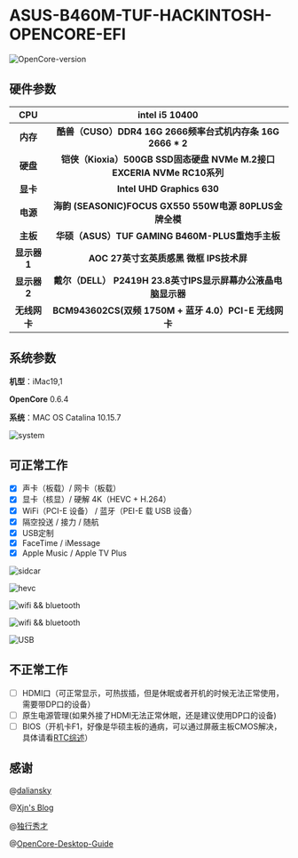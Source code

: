 # ASUS-B460M-TUF-HACKINTOSH-OPENCORE-EFI

![OpenCore-version](https://img.shields.io/badge/OpenCore-0.6.4-brightgreen)

## 硬件参数

|     CPU      |                        intel i5 10400                        |
| :----------: | :----------------------------------------------------------: |
|   **内存**   |  **酷兽（CUSO）DDR4 16G 2666频率台式机内存条 16G 2666 * 2**  |
|   **硬盘**   | **铠侠（Kioxia）500GB SSD固态硬盘 NVMe M.2接口 EXCERIA NVMe RC10系列** |
|   **显卡**   |                  **Intel UHD Graphics 630**                  |
|   **电源**   |    **海韵 (SEASONIC)FOCUS GX550 550W电源 80PLUS金牌全模**    |
|   **主板**   |       **华硕（ASUS）TUF GAMING B460M-PLUS重炮手主板**        |
| **显示器1**  |           **AOC 27英寸玄英质感黑 微框 IPS技术屏**            |
| **显示器2**  | **戴尔（DELL） P2419H 23.8英寸IPS显示屏幕办公液晶电脑显示器** |
| **无线网卡** |    **BCM943602CS(双频 1750M + 蓝牙 4.0）PCI-E 无线网卡**     |

## 系统参数

**机型**：iMac19,1 

**OpenCore** 0.6.4

**系统**：MAC OS Catalina 10.15.7

![system](https://github-image-1301846849.cos.ap-guangzhou.myqcloud.com/EFI/image/system.png)

## 可正常工作

- [x] 声卡（板载）/ 网卡（板载）
- [x] 显卡（核显）/ 硬解 4K（HEVC + H.264）
- [x] WiFi（PCI-E 设备） / 蓝牙（PEI-E 载 USB 设备）
- [x] 隔空投送 / 接力 / 随航
- [x] USB定制
- [x] FaceTime / iMessage
- [x] Apple Music / Apple TV Plus

![sidcar](https://github-image-1301846849.cos.ap-guangzhou.myqcloud.com/EFI/image/sidcar.png)

![hevc](https://github-image-1301846849.cos.ap-guangzhou.myqcloud.com/EFI/image/hevc.png)

![wifi && bluetooth](https://github-image-1301846849.cos.ap-guangzhou.myqcloud.com/EFI/image/BCM943602CS.png)

![wifi && bluetooth](https://github-image-1301846849.cos.ap-guangzhou.myqcloud.com/EFI/image/wifi2.png)

![USB](https://github-image-1301846849.cos.ap-guangzhou.myqcloud.com/EFI/image/USBPort.png)

## 不正常工作

- [ ] HDMI口（可正常显示，可热拔插，但是休眠或者开机的时候无法正常使用，需要带DP口的设备）
- [ ] 原生电源管理(如果外接了HDMI无法正常休眠，还是建议使用DP口的设备)
- [ ] BIOS（开机卡F1，好像是华硕主板的通病，可以通过屏蔽主板CMOS解决，具体请看[RTC综述](https://blog.xjn819.com/post/rtc-issues-related-to-oc.html)）

## 感谢

@[daliansky](https://github.com/daliansky)

@[Xjn's Blog](https://blog.xjn819.com/)

@[独行秀才](https://shuiyunxc.gitee.io/)

@[OpenCore-Desktop-Guide](https://dortania.github.io/OpenCore-Desktop-Guide/)